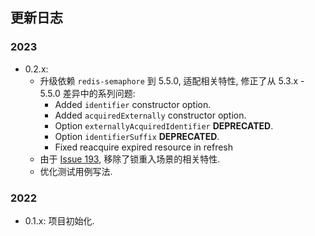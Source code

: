 ## 更新日志

### 2023

* 0.2.x:
  * 升级依赖 `redis-semaphore` 到 5.5.0, 适配相关特性, 修正了从 5.3.x - 5.5.0 差异中的系列问题:
    * Added `identifier` constructor option.
    * Added `acquiredExternally` constructor option.
    * Option `externallyAcquiredIdentifier` **DEPRECATED**.
    * Option `identifierSuffix` **DEPRECATED**.
    * Fixed reacquire expired resource in refresh
  * 由于 [Issue 193](https://github.com/swarthy/redis-semaphore/issues/193), 移除了锁重入场景的相关特性.
  * 优化测试用例写法.

### 2022

* 0.1.x: 项目初始化.